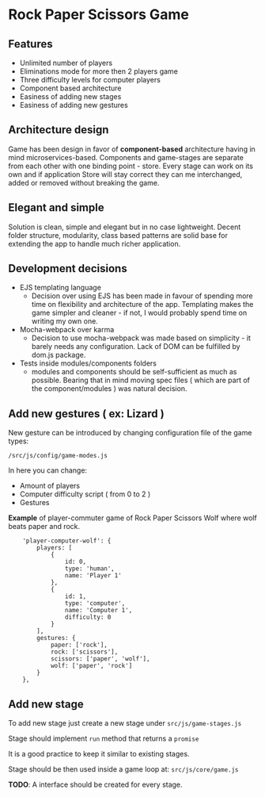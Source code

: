 # Rock Paper Scissors Game


## Features
* Unlimited number of players
* Eliminations mode for more then 2 players game
* Three difficulty levels for computer players
* Component based architecture
* Easiness of adding new stages
* Easiness of adding new gestures

## Architecture design

Game has been design in favor of **component-based** architecture having in mind microservices-based.
Components and game-stages are separate from each other with one binding point - store.
Every stage can work on its own and if application Store will stay correct they can me interchanged, 
added or removed without breaking the game.

## Elegant and simple
Solution is clean, simple and elegant but in no case lightweight. Decent folder structure, modularity,
class based patterns are solid base for extending the app to handle much richer application.

## Development decisions
* EJS templating language
	* Decision over using EJS has been made in favour of spending more time on flexibility and architecture of the app.
	Templating makes the game simpler and cleaner - if not, I would probably spend time on writing my own one.
* Mocha-webpack over karma
	* Decision to use mocha-webpack was made based on simplicity - it barely needs any configuration.
	Lack of DOM can be fulfilled by dom.js package.
* Tests inside modules/components folders
	* modules and components should be self-sufficient as much as possible.
	Bearing that in mind moving spec files ( which are part of the component/modules ) was natural decision.

## Add new gestures ( ex: Lizard )
New gesture can be introduced by changing configuration file of the game types:

`/src/js/config/game-modes.js`

In here you can change:
* Amount of players
* Computer difficulty script ( from 0 to 2 )
* Gestures

**Example** of player-commuter game of Rock Paper Scissors Wolf where wolf beats paper and rock.

```
	'player-computer-wolf': {
		players: [
			{
				id: 0,
				type: 'human',
				name: 'Player 1'
			},
			{
				id: 1,
				type: 'computer',
				name: 'Computer 1',
				difficulty: 0
			}
		],
		gestures: {
			paper: ['rock'],
			rock: ['scissors'],
			scissors: ['paper', 'wolf'],
			wolf: ['paper', 'rock']
		}
	},
```

## Add new stage
To add new stage just create a new stage under `src/js/game-stages.js`

Stage should implement `run` method that returns a `promise`

It is a good practice to keep it similar to existing stages.

Stage should be then used inside a game loop at: `src/js/core/game.js`

**TODO**: A interface should be created for every stage.
